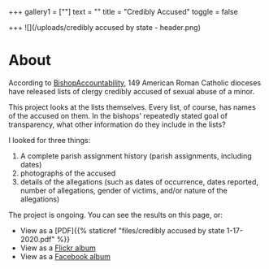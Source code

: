 +++
gallery1 = [""]
text = ""
title = "Credibly Accused"
toggle = false

+++
![](/uploads/credibly accused by state - header.png)

# About 

According to [BishopAccountability](bishopaccountability.org), 149 American Roman Catholic dioceses have released lists of clergy credibly accused of sexual abuse of a minor. 

This project looks at the lists themselves. Every list, of course, has names of the accused on them. In the bishops' repeatedly stated goal of transparency, what other information do they include in the lists? 

I looked for three things: 
1) A complete parish assignment history (parish assignments, including dates)
2) photographs of the accused
3) details of the allegations (such as dates of occurrence, dates reported, number of allegations, gender of victims, and/or nature of the allegations)

The project is ongoing. You can see the results on this page, or:
* View as a [PDF]{{% staticref "files/credibly accused by state 1-17-2020.pdf" %}}
* View as a [Flickr album](https://www.flickr.com/photos/186519630@N06/albums/72157712699057908)
* View as a [Facebook album](https://www.facebook.com/pg/SharonKabel2/photos/?tab=album&album_id=2409345026043319)
